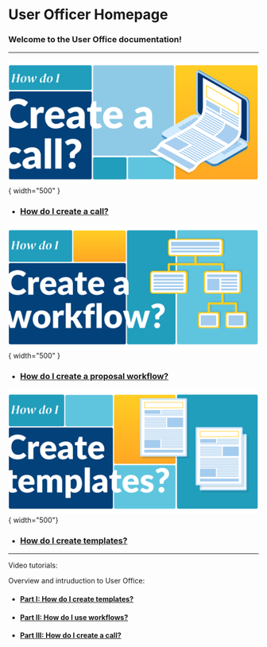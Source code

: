 # **User Officer Homepage**


### **Welcome to the User Office documentation!**

_______________________________________________________


![Call](../../../assets/images/call.png){ width="500" }

* ### [How do I create a call?](creating_call.md) 

![Workflow](../../../assets/images/workflow.png){ width="500" }

* ### [How do I create a proposal workflow?](proposal_workflow.md)

![Templates](../../../assets/images/templates.png){ width="500"}

* ### [How do I create templates?](templates.md)
_______________________________________________________

Video tutorials:

Overview and intruduction to User Office:

* #### [Part I: How do I create templates?](videos.md)

* #### [Part II: How do I use workflows?](videos.md)

* #### [Part III: How do I create a call?](videos.md)




